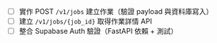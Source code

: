 ﻿- [ ] 實作 POST `/v1/jobs` 建立作業（驗證 payload 與資料庫寫入）
- [ ] 建立 `/v1/jobs/{job_id}` 取得作業詳情 API
- [ ] 整合 Supabase Auth 驗證（FastAPI 依賴 + 測試）
